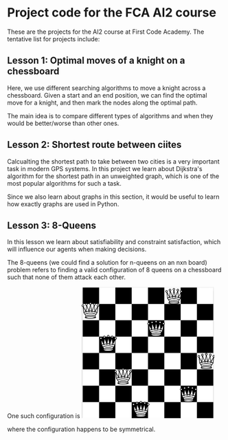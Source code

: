 # Project code for the FCA AI2 course

These are the projects for the AI2 course at First Code Academy.
The tentative list for projects include:

## Lesson 1: Optimal moves of a knight on a chessboard
Here, we use different searching algorithms to move a knight across a chessboard.
Given a start and an end position, we can find the optimal move for a knight, and
then mark the nodes along the optimal path.

The main idea is to compare different types of algorithms and when they would be 
better/worse than other ones.

## Lesson 2: Shortest route between ciites 
Calcualting the shortest path to take between two cities is a very important task in modern GPS systems.
In this project we learn about Dijkstra's algorithm for the shortest path in an unweighted graph, which is
one of the most popular algorithms for such a task. 

Since we also learn about graphs in this section, it would be useful to learn how exactly graphs are used in 
Python.

## Lesson 3: 8-Queens
In this lesson we learn about satisfiability and constraint satisfaction, which
will influence our agents when making decisions. 

The 8-queens (we could find a solution for n-queens on an nxn board) problem refers
to finding a valid configuration of 8 queens on a chessboard such that none of them
attack each other.

One such configuration is
![A symmetric solution](/img/Nqueens.png) 

where the configuration happens to be symmetrical.
